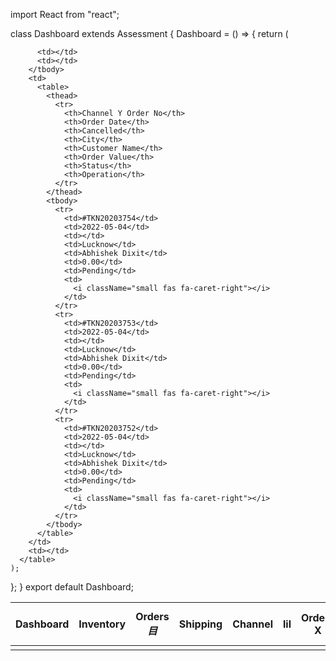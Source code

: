 import React from "react";

class Dashboard extends Assessment {
  Dashboard = () => {
    return (
      <table>
        <thead>
          <tr>
            <th>Dashboard</th>
            <th>Inventory</th>
            <th>
              Orders
              <br />
              <i className="small">目</i>
            </th>
            <th>Shipping</th>
            <th>Channel</th>
            <th>lil</th>
            <th>Orders X</th>
            <th>
              Pending
              <br />
              Accepted
            </th>
            <th>
              E<br />
              Import
              <br />
              Orders
            </th>
            <th>
              AWB
              <br />
              Created
            </th>
            <th>
              Ready
              <br />
              to Ship
            </th>
          </tr>
        </thead>
        <tbody>
          <tr>
            <td>
              <i className="large fas fa-tachometer-alt"></i>
            </td>
            <td>
              <i className="large fas fa-box"></i>
            </td>
            <td>
              <i className="large fas fa-clipboard-list"></i>
            </td>
            <td>
              <i className="large fas fa-truck"></i>
            </td>
            <td>
              <i className="large fas fa-paper-plane"></i>
            </td>
            <td>
              <i className="large fas fa-paste"></i>
            </td>
            <td>
              <i className="large fas fa-exchange-alt"></i>
            </td>
            <td>
              <i className="large fas fa-calendar-times"></i>
            </td>
            <td>
              <i className="large fas fa-file-import"></i>
            </td>
            <td>
              <i className="large fas fa-file-medical"></i>
            </td>
            <td>
              <i className="large fas fa-check"></i>
            </td>
          </tr>

          <td></td>
          <td></td>
        </tbody>
        <td>
          <table>
            <thead>
              <tr>
                <th>Channel Y Order No</th>
                <th>Order Date</th>
                <th>Cancelled</th>
                <th>City</th>
                <th>Customer Name</th>
                <th>Order Value</th>
                <th>Status</th>
                <th>Operation</th>
              </tr>
            </thead>
            <tbody>
              <tr>
                <td>#TKN20203754</td>
                <td>2022-05-04</td>
                <td></td>
                <td>Lucknow</td>
                <td>Abhishek Dixit</td>
                <td>0.00</td>
                <td>Pending</td>
                <td>
                  <i className="small fas fa-caret-right"></i>
                </td>
              </tr>
              <tr>
                <td>#TKN20203753</td>
                <td>2022-05-04</td>
                <td></td>
                <td>Lucknow</td>
                <td>Abhishek Dixit</td>
                <td>0.00</td>
                <td>Pending</td>
                <td>
                  <i className="small fas fa-caret-right"></i>
                </td>
              </tr>
              <tr>
                <td>#TKN20203752</td>
                <td>2022-05-04</td>
                <td></td>
                <td>Lucknow</td>
                <td>Abhishek Dixit</td>
                <td>0.00</td>
                <td>Pending</td>
                <td>
                  <i className="small fas fa-caret-right"></i>
                </td>
              </tr>
            </tbody>
          </table>
        </td>
        <td></td>
      </table>
    );
  };
}
export default Dashboard;
